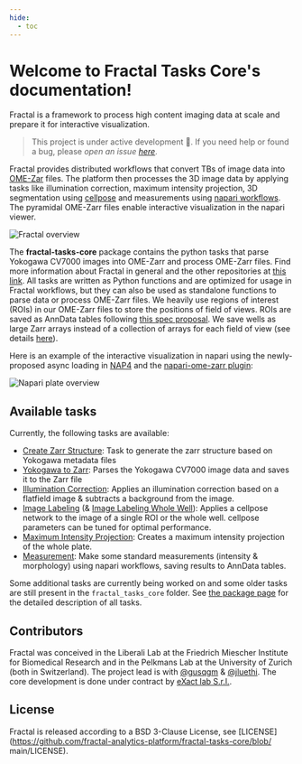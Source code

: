 ```yaml
---
hide:
  - toc
---
```


# Welcome to Fractal Tasks Core's documentation!

Fractal is a framework to process high content imaging data at scale and prepare it for interactive visualization.

> This project is under active development 🔨. If you need help or found a bug, please _open an issue [here](https://github.com/fractal-analytics-platform/fractal-tasks-core/issues/new)_.

Fractal provides distributed workflows that convert TBs of image data into [OME-Zar](https://ngff.openmicroscopy.org) files.
The platform then processes the 3D image data by applying tasks like illumination correction, maximum intensity projection, 3D segmentation using [cellpose](https://cellpose.readthedocs.io) and measurements using [napari workflows](https://github.com/haesleinhuepf/napari-workflows).
The pyramidal OME-Zarr files enable interactive visualization in the napari viewer.

![Fractal overview](https://user-images.githubusercontent.com/18033446/190978261-2e7b57e9-72c7-443e-9202-15d233f8416d.jpg)


The **fractal-tasks-core** package contains the python tasks that parse Yokogawa CV7000 images into OME-Zarr and process OME-Zarr files. Find more information about Fractal in general and the other repositories at [this link](https://fractal-analytics-platform.github.io/). All tasks are written as Python functions and are optimized for usage in Fractal workflows, but they can also be used as standalone functions to parse data or process OME-Zarr files. We heavily use regions of interest (ROIs) in our OME-Zarr files to store the positions of field of views. ROIs are saved as AnnData tables following [this spec proposal](https://github.com/ome/ngff/pull/64). We save wells as large Zarr arrays instead of a collection of arrays for each field of view (see details [here](https://github.com/ome/ngff/pull/137)).

Here is an example of the interactive visualization in napari using the newly-proposed async loading in [NAP4](https://github.com/napari/napari/pull/4905) and the [napari-ome-zarr plugin](https://github.com/ome/napari-ome-zarr):

![Napari plate overview](https://user-images.githubusercontent.com/18033446/190983839-afb9743f-530c-4b00-bde7-23ad62404ee8.gif)


## Available tasks

Currently, the following tasks are available:

* <u>Create Zarr Structure</u>: Task to generate the zarr structure based on Yokogawa metadata files
* <u>Yokogawa to Zarr</u>: Parses the Yokogawa CV7000 image data and saves it to the Zarr file
* <u>Illumination Correction</u>: Applies an illumination correction based on a flatfield image & subtracts a background from the image.
* <u>Image Labeling</u> (& <u>Image Labeling Whole Well</u>): Applies a cellpose network to the image of a single ROI or the whole well. cellpose parameters can be tuned for optimal performance.
* <u>Maximum Intensity Projection</u>: Creates a maximum intensity projection of the whole plate.
* <u>Measurement</u>: Make some standard measurements (intensity & morphology) using napari workflows, saving results to AnnData tables.

Some additional tasks are currently being worked on and some older tasks are still present in the `fractal_tasks_core` folder. See [the package page](https://fractal-analytics-platform.github.io/fractal-tasks-core/api_files/fractal_tasks_core.html) for the detailed description of all tasks.

## Contributors

Fractal was conceived in the Liberali Lab at the Friedrich Miescher Institute for Biomedical Research and in the Pelkmans Lab at the University of Zurich (both in Switzerland). The project lead is with [@gusqgm](https://github.com/gusqgm) & [@jluethi](https://github.com/jluethi). The core development is done under contract by [eXact lab S.r.l.](https://exact-lab.it).

## License

Fractal is released according to a BSD 3-Clause License, see [LICENSE](https://github.com/fractal-analytics-platform/fractal-tasks-core/blob/
main/LICENSE).
